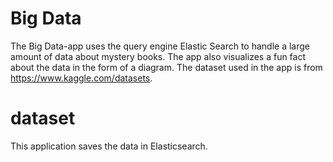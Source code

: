 # Big Data

The Big Data-app uses the query engine Elastic Search to handle a large amount of data about mystery books. The app also visualizes a fun fact about the data in the form of a diagram. The dataset used in the app is from https://www.kaggle.com/datasets.


# dataset

This application saves the data in Elasticsearch.
